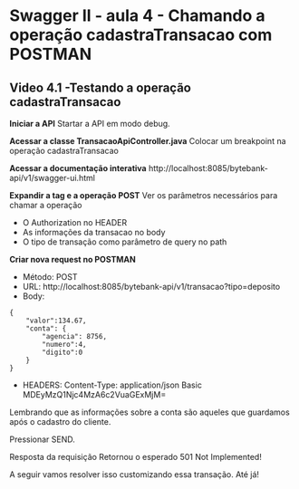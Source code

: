 # Swagger II - aula 4 - Chamando a operação cadastraTransacao com POSTMAN

## Video 4.1 -Testando a operação cadastraTransacao


**Iniciar a API**
Startar a API em modo debug.

**Acessar a classe TransacaoApiController.java**
Colocar um breakpoint na operação cadastraTransacao

**Acessar a documentação interativa**
http://localhost:8085/bytebank-api/v1/swagger-ui.html 

**Expandir a tag e a operação POST**
Ver os parâmetros necessários para chamar a operação
- O Authorization no HEADER
- As informações da transacao no body 
- O tipo de transação como parâmetro de query no path

**Criar nova request no POSTMAN**
- Método: POST
- URL: http://localhost:8085/bytebank-api/v1/transacao?tipo=deposito
- Body:
```
{
	"valor":134.67,
	"conta": {
		"agencia": 8756,
		"numero":4,
		"digito":0
	}
}
```
- HEADERS:
 Content-Type: application/json
 Basic MDEyMzQ1Njc4MzA6c2VuaGExMjM=

Lembrando que as informações sobre a conta são aqueles que guardamos após o cadastro do cliente.

Pressionar SEND.

Resposta da requisição
Retornou o esperado 501 Not Implemented!

A seguir vamos resolver isso customizando essa transação.
Até já!
